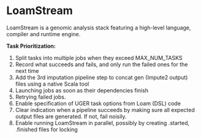 # LoamStream
LoamStream is a genomic analysis stack featuring a high-level language, compiler and runtime engine.

**Task Prioritization:**

1. Split tasks into multiple jobs when they exceed MAX_NUM_TASKS
2. Record what succeeds and fails, and only run the failed ones for the next time
3. Add the 3rd imputation pipeline step to concat gen (Impute2 output) files using a native Scala tool
4. Launching jobs as soon as their dependencies finish
5. Retrying failed jobs. 
6. Enable specification of UGER task options from Loam (DSL) code
7. Clear indication when a pipeline succeeds by making sure all expected output files are generated. If not, fail noisily. 
8. Enable running LoamStream in parallel, possibly by creating .started, .finished files for locking
